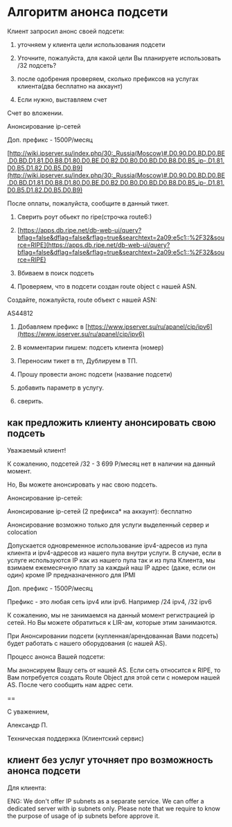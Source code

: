 # Алгоритм анонса подсети

Клиент запросил анонс своей подсети:

1. уточняем у клиента цели использования подсети

1. Уточните, пожалуйста, для какой цели Вы планируете использовать /32 подсеть?

3. после одобрения проверяем, сколько префиксов на услугах клиента(два бесплатно на аккаунт)
4. Если нужно, выставляем счет

Счет во вложении.

Анонсирование ip-сетей

Доп. префикс - 1500Р/месяц

[http://wiki.ipserver.su/index.php/30:_Russia(Moscow)#.D0.90.D0.BD.D0.BE.D0.BD.D1.81.D0.B8.D1.80.D0.BE.D0.B2.D0.B0.D0.BD.D0.B8.D0.B5_ip-.D1.81.D0.B5.D1.82.D0.B5.D0.B9](http://wiki.ipserver.su/index.php/30:_Russia(Moscow)#.D0.90.D0.BD.D0.BE.D0.BD.D1.81.D0.B8.D1.80.D0.BE.D0.B2.D0.B0.D0.BD.D0.B8.D0.B5_ip-.D1.81.D0.B5.D1.82.D0.B5.D0.B9)

После оплаты, пожалуйста, сообщите в данный тикет.

1. Сверить роут обьект по ripe(строчка route6:)

1. [https://apps.db.ripe.net/db-web-ui/query?bflag=false&dflag=false&rflag=true&searchtext=2a09:e5c1::%2F32&source=RIPE](https://apps.db.ripe.net/db-web-ui/query?bflag=false&dflag=false&rflag=true&searchtext=2a09:e5c1::%2F32&source=RIPE)
2. Вбиваем в поиск подсеть

3. Проверяем, что в подсети создан route object с нашей ASN.

Создайте, пожалуйста, route объект с нашей ASN:

AS44812

1. Добавляем префикс в [https://www.ipserver.su/ru/apanel/cip/ipv6](https://www.ipserver.su/ru/apanel/cip/ipv6)

1. В комментарии пишем: подсеть клиента (номер)

3. Переносим тикет в тп, Дублируем в ТП.

1. Прошу провести анонс подсети (название подсети)

5. добавить параметр в услугу.

1. сверить.

## как предложить клиенту анонсировать свою подсеть

Уважаемый клиент!

К сожалению, подсетей /32 - 3 699 Р/месяц нет в наличии на данный момент.

Но, Вы можете анонсировать у нас свою подсеть.

Анонсирование ip-сетей:

Анонсирование ip-сетей (2 префикса* на аккаунт): бесплатно

Анонсирование возможно только для услуги выделенный сервер и colocation

Допускается одновременное использование ipv4-адресов из пула клиента и ipv4-адресов из нашего пула внутри услуги. В случае, если в услуге используются IP как из нашего пула так и из пула Клиента, мы взимаем ежемесячную плату за каждый наш IP адрес (даже, если он один) кроме IP предназначенного для IPMI

Доп. префикс - 1500Р/месяц

Префикс - это любая сеть ipv4 или ipv6. Например /24 ipv4, /32 ipv6

К сожалению, мы не занимаемся на данный момент регистрацией ip сетей. Но Вы можете обратиться к LIR-ам, которые этим занимаются.

При Анонсировании подсети (купленная/арендованная Вами подсеть) будет работать с нашего оборудования (с нашей AS).

Процесс анонса Вашей подсети:

Мы анонсируем Вашу сеть от нашей AS. Если сеть относится к RIPE, то Вам потребуется создать Route Object для этой сети с номером нашей AS. После чего сообщить нам адрес сети.

==

С уважением,

Александр П.

Техническая поддержка (Клиентский сервис)

## клиент без услуг уточняет про возможность анонса подсети
Для клиента: 

ENG: 
We don't offer IP subnets as a separate service. We can offer a dedicated server with ip subnets only. Please note that we require to know the purpose of usage of ip subnets before approve it.